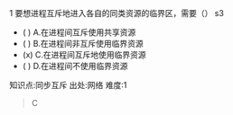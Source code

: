 1
要想进程互斥地进入各自的同类资源的临界区，需要（） s3
- ( ) A.在进程间互斥使用共享资源
- ( ) B.在进程间非互斥使用临界资源
- (x) C.在进程间互斥地使用临界资源
- ( ) D.在进程间不使用临界资源

知识点:同步互斥
出处:网络
难度:1
> C
